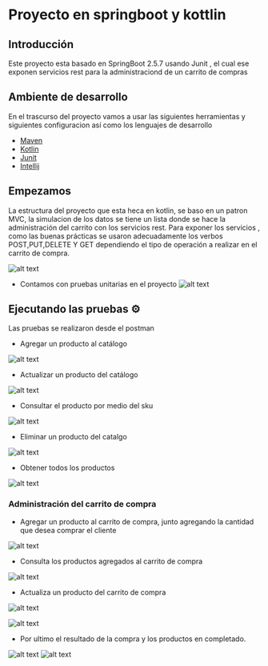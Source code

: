 # Proyecto en springboot y kottlin

## Introducción

Este proyecto esta basado en SpringBoot 2.5.7 usando Junit , el cual ese exponen servicios rest para la administraciond de un carrito de compras

## Ambiente de desarrollo

En el trascurso del proyecto vamos a usar las siguientes herramientas y siguientes configuracion así como los lenguajes de desarrollo

* [Maven](https://maven.apache.org/)
* [Kotlin](https://kotlinlang.org/docs/reference/)
* [Junit](https://junit.org/junit5/)
* [Intellij](https://www.jetbrains.com/es-es/idea/)

<!-- Empezamos -->
## Empezamos

La estructura del proyecto que esta heca en kotlin, se baso en un patron MVC, la simulacion de los datos se tiene un lista donde se hace la administración del carrito con los servicios rest.
Para exponer los servicios , como las buenas prácticas se usaron adecuadamente los verbos POST,PUT,DELETE Y GET dependiendo el tipo de operación a realizar en el carrito de compra.

![alt text](https://github.com/jorauche/CarritoEcommerce/blob/master/Pantallas/EstructuraProyecto.png)

* Contamos con pruebas unitarias en el proyecto 
![alt text](https://github.com/jorauche/CarritoEcommerce/blob/master/Pantallas/PruebasUnitarias.png)

## Ejecutando las pruebas ⚙️
Las pruebas se realizaron desde el postman

* Agregar un producto al catálogo

![alt text](https://github.com/jorauche/CarritoEcommerce/blob/master/Pantallas/AgregarProducto.png)

* Actualizar un producto del catálogo

![alt text](https://github.com/jorauche/CarritoEcommerce/blob/master/Pantallas/ActualizaProducto.png)

* Consultar el producto por medio del sku 

![alt text](https://github.com/jorauche/CarritoEcommerce/blob/master/Pantallas/ConsultaProductoSKU.png)

* Eliminar un producto del catalgo

![alt text](https://github.com/jorauche/CarritoEcommerce/blob/master/Pantallas/EliminarProducto.png)

* Obtener todos los productos

![alt text](https://github.com/jorauche/CarritoEcommerce/blob/master/Pantallas/ObtenerProductos.png)

### Administración del carrito de compra

* Agregar un producto al carrito de compra, junto agregando la cantidad que desea comprar el cliente

![alt text](https://github.com/jorauche/CarritoEcommerce/blob/master/Pantallas/AgregarProductoCarrito.png)

* Consulta los productos agregados al carrito de compra

![alt text](https://github.com/jorauche/CarritoEcommerce/blob/master/Pantallas/ConsultaProductosCarrito.png)

* Actualiza un producto del carrito de compra

![alt text](https://github.com/jorauche/CarritoEcommerce/blob/master/Pantallas/ActualizaProductoCarrito.png)

![alt text](https://github.com/jorauche/CarritoEcommerce/blob/master/Pantallas/ResultadoActualizaCarritoProducto.png)

* Por ultimo el resultado de la compra y los productos en completado.

![alt text](https://github.com/jorauche/CarritoEcommerce/blob/master/Pantallas/TotalCompra.png)
![alt text](https://github.com/jorauche/CarritoEcommerce/blob/master/Pantallas/CarritoEstatusCompletado.png)


